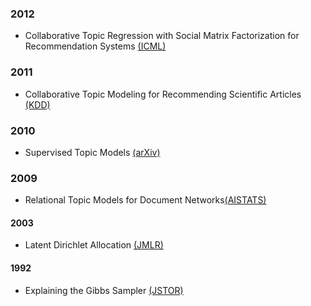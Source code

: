 

### 2012 

- Collaborative Topic Regression with Social Matrix Factorization for
Recommendation Systems [(ICML)](/http://icml.cc/2012/papers/407.pdf)

### 2011

- Collaborative Topic Modeling for Recommending Scientific Articles [(KDD)](http://www.cs.columbia.edu/~blei/papers/WangBlei2011.pdf)

### 2010

- Supervised Topic Models [(arXiv)](https://arxiv.org/pdf/1003.0783.pdf)

### 2009
- Relational Topic Models for Document Networks[(AISTATS)](proceedings.mlr.press/v5/chang09a/chang09a.pdf)

#### 2003

- Latent Dirichlet Allocation [(JMLR)](www.jmlr.org/papers/volume3/blei03a/blei03a.pdf)

#### 1992

- Explaining the Gibbs Sampler [(JSTOR)](http://biostat.jhsph.edu/~mmccall/articles/casella_1992.pdf)





